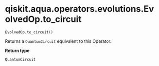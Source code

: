 # qiskit.aqua.operators.evolutions.EvolvedOp.to\_circuit

`EvolvedOp.to_circuit()`

Returns a `QuantumCircuit` equivalent to this Operator.

**Return type**

`QuantumCircuit`
